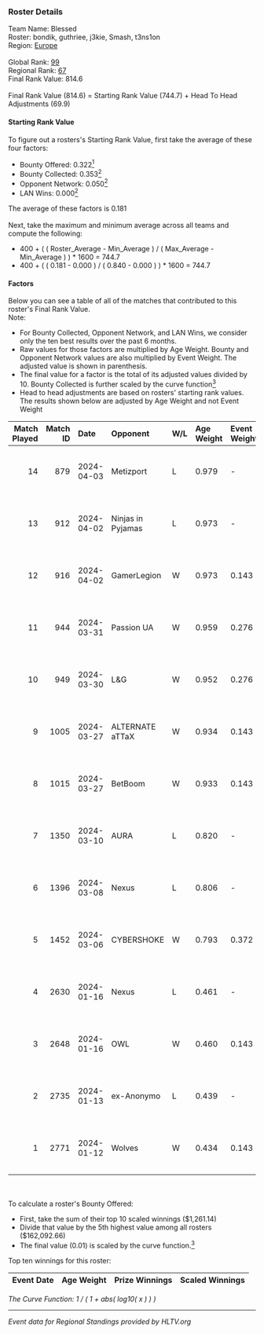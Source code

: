 ### Roster Details<br />
Team Name: Blessed<br />
Roster: bondik, guthriee, j3kie, Smash, t3ns1on<br />
Region: [Europe]( ../standings_europe.md)<br />
<br />
Global Rank: [99](../standings_global.md)<br />
Regional Rank: [67]( ../standings_europe.md)<br />
Final Rank Value:  814.6<br />
<br />
Final Rank Value (814.6) = Starting Rank Value (744.7) + Head To Head Adjustments (69.9)<br />

#### Starting Rank Value<br />
To figure out a rosters's Starting Rank Value, first take the average of these four factors:<br />
- Bounty Offered: 0.322[<sup>1</sup>](#table2)
- Bounty Collected: 0.353[<sup>2</sup>](#table1)
- Opponent Network: 0.050[<sup>2</sup>](#table1)
- LAN Wins: 0.000[<sup>2</sup>](#table1)

The average of these factors is 0.181<br />
<br />
Next, take the maximum and minimum average across all teams and compute the following:<br />
- 400 + ( ( Roster_Average - Min_Average ) / ( Max_Average - Min_Average ) ) * 1600 = 744.7
- 400 + ( ( 0.181 - 0.000 ) / ( 0.840 - 0.000 ) ) * 1600 = 744.7


#### Factors<br />
Below you can see a table of all of the matches that contributed to this roster's Final Rank Value.<br />
Note:<br />

- For Bounty Collected, Opponent Network, and LAN Wins, we consider only the ten best results over the past 6 months.
- Raw values for those factors are multiplied by Age Weight. Bounty and Opponent Network values are also multiplied by Event Weight. The adjusted value is shown in parenthesis.
- The final value for a factor is the total of its adjusted values divided by 10. Bounty Collected is further scaled by the curve function[<sup>3</sup>](#curveFunction)
- Head to head adjustments are based on rosters' starting rank values. The results shown below are adjusted by Age Weight and not Event Weight
<span id="table1"></span><br />


| Match Played | Match ID | Date       | Opponent          | W/L | Age Weight | Event Weight | Bounty Collected | Opponent Network | LAN Wins  | H2H Adj. | Roster                                    |
| -: | -: | :- | :- | :- | :- | :- | :- | :- | :- | -: | :- |
|           14 |      879 | 2024-04-03 | Metizport         | L   | 0.979      | -            | -                | -                | -         |    -6.26 | bondik, guthriee, j3kie, Smash, t3ns1on   |
|           13 |      912 | 2024-04-02 | Ninjas in Pyjamas | L   | 0.973      | -            | -                | -                | -         |    -4.94 | bondik, guthriee, j3kie, Smash, t3ns1on   |
|           12 |      916 | 2024-04-02 | GamerLegion       | W   | 0.973      | 0.143        | 0.187 (0.026)    | 0.481 (0.067)    | 0 (0.000) |    29.65 | bondik, guthriee, j3kie, Smash, t3ns1on   |
|           11 |      944 | 2024-03-31 | Passion UA        | W   | 0.959      | 0.276        | 0.111 (0.029)    | 0.644 (0.170)    | 0 (0.000) |    20.11 | bondik, guthriee, j3kie, Smash, t3ns1on   |
|           10 |      949 | 2024-03-30 | L&G               | W   | 0.952      | 0.276        | 0.002 (0.000)    | 0.000 (0.000)    | 0 (0.000) |     5.91 | bondik, guthriee, j3kie, Smash, t3ns1on   |
|            9 |     1005 | 2024-03-27 | ALTERNATE aTTaX   | W   | 0.934      | 0.143        | 0.104 (0.014)    | 0.779 (0.104)    | 0 (0.000) |    20.92 | bondik, guthriee, j3kie, Smash, t3ns1on   |
|            8 |     1015 | 2024-03-27 | BetBoom           | W   | 0.933      | 0.143        | 0.563 (0.075)    | 1.000 (0.133)    | 0 (0.000) |    28.41 | bondik, guthriee, j3kie, Smash, t3ns1on   |
|            7 |     1350 | 2024-03-10 | AURA              | L   | 0.820      | -            | -                | -                | -         |   -20.45 | bondik, guthriee, j3kie, Smash, t3ns1on   |
|            6 |     1396 | 2024-03-08 | Nexus             | L   | 0.806      | -            | -                | -                | -         |    -7.99 | bondik, guthriee, j3kie, Smash, t3ns1on   |
|            5 |     1452 | 2024-03-06 | CYBERSHOKE        | W   | 0.793      | 0.372        | 0.004 (0.001)    | 0.073 (0.022)    | 0 (0.000) |    10.46 | fen2k, FenomeN, flamie, Re1GN, sh1nejezzz |
|            4 |     2630 | 2024-01-16 | Nexus             | L   | 0.461      | -            | -                | -                | -         |    -4.21 | BTN, ERSIN, ragga, s0und, XELLOW          |
|            3 |     2648 | 2024-01-16 | OWL               | W   | 0.460      | 0.143        | 0.000 (0.000)    | 0.000 (0.000)    | 0 (0.000) |     1.86 | bondik, guthriee, j3kie, Smash, t3ns1on   |
|            2 |     2735 | 2024-01-13 | ex-Anonymo        | L   | 0.439      | -            | -                | -                | -         |    -6.81 | bondik, guthriee, j3kie, Smash, t3ns1on   |
|            1 |     2771 | 2024-01-12 | Wolves            | W   | 0.434      | 0.143        | 0.004 (0.000)    | 0.000 (0.000)    | 0 (0.000) |     3.25 | bondik, guthriee, j3kie, Smash, t3ns1on   |

<br />
<span id="table2"></span><br />
To calculate a roster's Bounty Offered:<br />

- First, take the sum of their top 10 scaled winnings ($1,261.14)
- Divide that value by the 5th highest value among all rosters ($162,092.66)
- The final value (0.01) is scaled by the curve function.[<sup>3</sup>](#curveFunction)

Top ten winnings for this roster:<br />

| Event Date | Age Weight | Prize Winnings | Scaled Winnings |
| :- | -: | :- | :- |


<span id="curveFunction"></span>_The Curve Function: 1 / ( 1 + abs( log10( x ) ) )_<br />

---
_Event data for Regional Standings provided by HLTV.org_<br />
